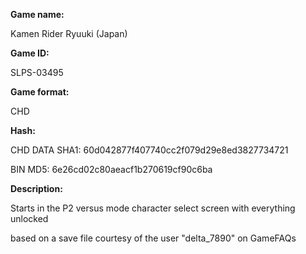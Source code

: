 ﻿**Game name:**

Kamen Rider Ryuuki (Japan)

**Game ID:**

SLPS-03495

**Game format:**

CHD

**Hash:**

CHD DATA SHA1: 60d042877f407740cc2f079d29e8ed3827734721

BIN MD5: 6e26cd02c80aeacf1b270619cf90c6ba

**Description:**

Starts in the P2 versus mode character select screen with everything unlocked

based on a save file courtesy of the user "delta_7890" on GameFAQs